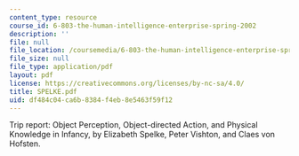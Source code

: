 ```yaml
---
content_type: resource
course_id: 6-803-the-human-intelligence-enterprise-spring-2002
description: ''
file: null
file_location: /coursemedia/6-803-the-human-intelligence-enterprise-spring-2002/df484c04ca6b8384f4eb8e5463f59f12_SPELKE.pdf
file_size: null
file_type: application/pdf
layout: pdf
license: https://creativecommons.org/licenses/by-nc-sa/4.0/
title: SPELKE.pdf
uid: df484c04-ca6b-8384-f4eb-8e5463f59f12
---
```

Trip report: Object Perception, Object-directed Action, and Physical Knowledge in Infancy, by Elizabeth Spelke, Peter Vishton, and Claes von Hofsten.